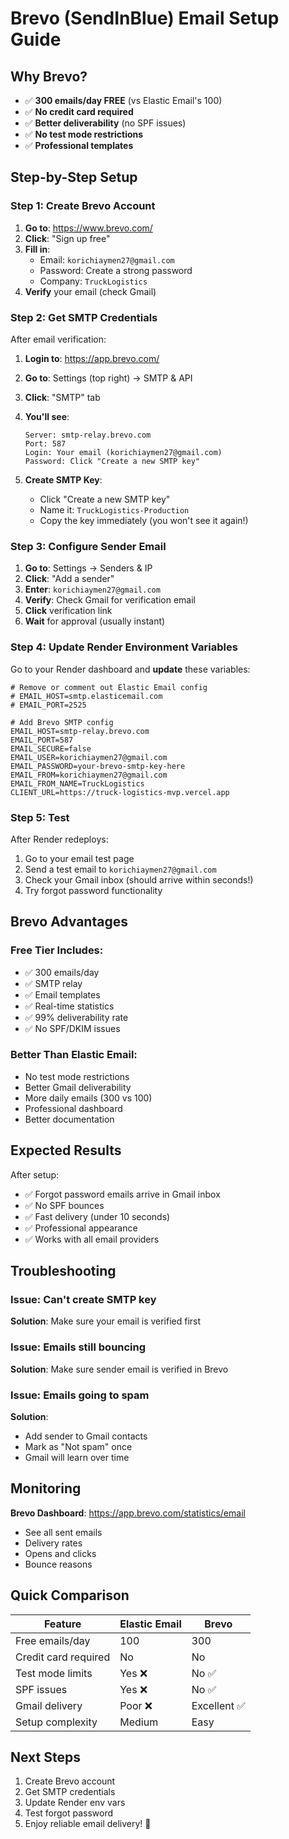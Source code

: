# Brevo (SendInBlue) Email Setup Guide

## Why Brevo?
- ✅ **300 emails/day FREE** (vs Elastic Email's 100)
- ✅ **No credit card required**
- ✅ **Better deliverability** (no SPF issues)
- ✅ **No test mode restrictions**
- ✅ **Professional templates**

## Step-by-Step Setup

### Step 1: Create Brevo Account

1. **Go to**: https://www.brevo.com/
2. **Click**: "Sign up free"
3. **Fill in**:
   - Email: `korichiaymen27@gmail.com`
   - Password: Create a strong password
   - Company: `TruckLogistics`
4. **Verify** your email (check Gmail)

### Step 2: Get SMTP Credentials

After email verification:

1. **Login to**: https://app.brevo.com/
2. **Go to**: Settings (top right) → SMTP & API
3. **Click**: "SMTP" tab
4. **You'll see**:
   ```
   Server: smtp-relay.brevo.com
   Port: 587
   Login: Your email (korichiaymen27@gmail.com)
   Password: Click "Create a new SMTP key"
   ```

5. **Create SMTP Key**:
   - Click "Create a new SMTP key"
   - Name it: `TruckLogistics-Production`
   - Copy the key immediately (you won't see it again!)

### Step 3: Configure Sender Email

1. **Go to**: Settings → Senders & IP
2. **Click**: "Add a sender"
3. **Enter**: `korichiaymen27@gmail.com`
4. **Verify**: Check Gmail for verification email
5. **Click** verification link
6. **Wait** for approval (usually instant)

### Step 4: Update Render Environment Variables

Go to your Render dashboard and **update** these variables:

```env
# Remove or comment out Elastic Email config
# EMAIL_HOST=smtp.elasticemail.com
# EMAIL_PORT=2525

# Add Brevo SMTP config
EMAIL_HOST=smtp-relay.brevo.com
EMAIL_PORT=587
EMAIL_SECURE=false
EMAIL_USER=korichiaymen27@gmail.com
EMAIL_PASSWORD=your-brevo-smtp-key-here
EMAIL_FROM=korichiaymen27@gmail.com
EMAIL_FROM_NAME=TruckLogistics
CLIENT_URL=https://truck-logistics-mvp.vercel.app
```

### Step 5: Test

After Render redeploys:

1. Go to your email test page
2. Send a test email to `korichiaymen27@gmail.com`
3. Check your Gmail inbox (should arrive within seconds!)
4. Try forgot password functionality

## Brevo Advantages

### Free Tier Includes:
- ✅ 300 emails/day
- ✅ SMTP relay
- ✅ Email templates
- ✅ Real-time statistics
- ✅ 99% deliverability rate
- ✅ No SPF/DKIM issues

### Better Than Elastic Email:
- No test mode restrictions
- Better Gmail deliverability
- More daily emails (300 vs 100)
- Professional dashboard
- Better documentation

## Expected Results

After setup:
- ✅ Forgot password emails arrive in Gmail inbox
- ✅ No SPF bounces
- ✅ Fast delivery (under 10 seconds)
- ✅ Professional appearance
- ✅ Works with all email providers

## Troubleshooting

### Issue: Can't create SMTP key
**Solution**: Make sure your email is verified first

### Issue: Emails still bouncing
**Solution**: Make sure sender email is verified in Brevo

### Issue: Emails going to spam
**Solution**: 
- Add sender to Gmail contacts
- Mark as "Not spam" once
- Gmail will learn over time

## Monitoring

**Brevo Dashboard**: https://app.brevo.com/statistics/email
- See all sent emails
- Delivery rates
- Opens and clicks
- Bounce reasons

## Quick Comparison

| Feature | Elastic Email | Brevo |
|---------|--------------|-------|
| Free emails/day | 100 | 300 |
| Credit card required | No | No |
| Test mode limits | Yes ❌ | No ✅ |
| SPF issues | Yes ❌ | No ✅ |
| Gmail delivery | Poor ❌ | Excellent ✅ |
| Setup complexity | Medium | Easy |

## Next Steps

1. Create Brevo account
2. Get SMTP credentials
3. Update Render env vars
4. Test forgot password
5. Enjoy reliable email delivery! 🎉
